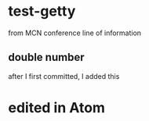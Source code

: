 # test-getty
from MCN conference
line of information
## double number
after I first committed, I added this
# edited in Atom
